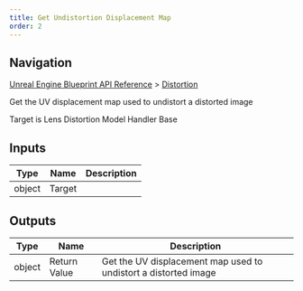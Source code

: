 ```yaml
---
title: Get Undistortion Displacement Map
order: 2
---
```

## Navigation

[Unreal Engine Blueprint API Reference](https://dev.epicgames.com/documentation/en-us/unreal-engine/BlueprintAPI) > [Distortion](https://dev.epicgames.com/documentation/en-us/unreal-engine/BlueprintAPI/Distortion)

Get the UV displacement map used to undistort a distorted image

Target is Lens Distortion Model Handler Base

## Inputs

| Type | Name | Description |
| --- | --- | --- |
| object | Target |  |

## Outputs

| Type | Name | Description |
| --- | --- | --- |
| object | Return Value | Get the UV displacement map used to undistort a distorted image |
